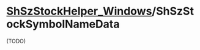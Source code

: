 # [ShSzStockHelper_Windows](https://github.com/ArvinZJC/ShSzStockHelper-Windows)/ShSzStockSymbolNameData

(TODO)
